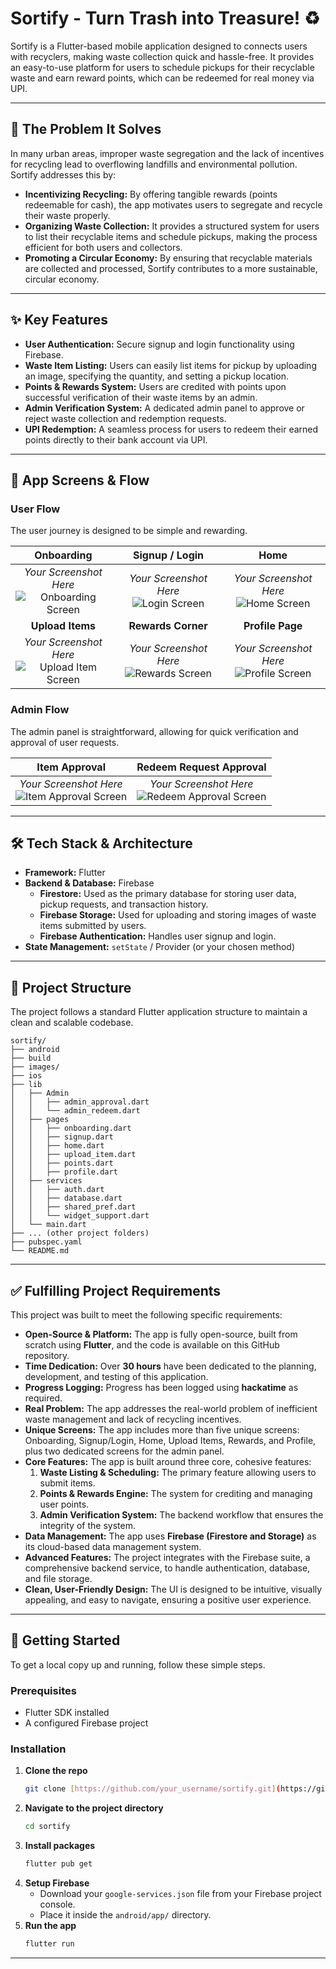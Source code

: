 # Sortify - Turn Trash into Treasure! ♻️

Sortify is a Flutter-based mobile application designed to connects users with recyclers, making waste collection quick and hassle-free. It provides an easy-to-use platform for users to schedule pickups for their recyclable waste and earn reward points, which can be redeemed for real money via UPI.

---

## 🎯 The Problem It Solves

In many urban areas, improper waste segregation and the lack of incentives for recycling lead to overflowing landfills and environmental pollution. Sortify addresses this by:
* **Incentivizing Recycling:** By offering tangible rewards (points redeemable for cash), the app motivates users to segregate and recycle their waste properly.
* **Organizing Waste Collection:** It provides a structured system for users to list their recyclable items and schedule pickups, making the process efficient for both users and collectors.
* **Promoting a Circular Economy:** By ensuring that recyclable materials are collected and processed, Sortify contributes to a more sustainable, circular economy.

---

## ✨ Key Features

* **User Authentication:** Secure signup and login functionality using Firebase.
* **Waste Item Listing:** Users can easily list items for pickup by uploading an image, specifying the quantity, and setting a pickup location.
* **Points & Rewards System:** Users are credited with points upon successful verification of their waste items by an admin.
* **Admin Verification System:** A dedicated admin panel to approve or reject waste collection and redemption requests.
* **UPI Redemption:** A seamless process for users to redeem their earned points directly to their bank account via UPI.

---

## 📱 App Screens & Flow

### User Flow

The user journey is designed to be simple and rewarding.

| Onboarding | Signup / Login | Home |
| :---: | :---: | :---: |
| *Your Screenshot Here*<br>![Onboarding Screen](https://via.placeholder.com/300x600.png?text=Onboarding+Screen) | *Your Screenshot Here*<br>![Login Screen](https://via.placeholder.com/300x600.png?text=Login+Screen) | *Your Screenshot Here*<br>![Home Screen](https://via.placeholder.com/300x600.png?text=Home+Screen) |
| **Upload Items** | **Rewards Corner** | **Profile Page** |
| *Your Screenshot Here*<br>![Upload Item Screen](https://via.placeholder.com/300x600.png?text=Upload+Item+Screen) | *Your Screenshot Here*<br>![Rewards Screen](https://via.placeholder.com/300x600.png?text=Rewards+Screen) | *Your Screenshot Here*<br>![Profile Screen](https://via.placeholder.com/300x600.png?text=Profile+Screen) |

### Admin Flow

The admin panel is straightforward, allowing for quick verification and approval of user requests.

| Item Approval | Redeem Request Approval |
| :---: | :---: |
| *Your Screenshot Here*<br>![Item Approval Screen](https://via.placeholder.com/300x600.png?text=Item+Approval+Screen) | *Your Screenshot Here*<br>![Redeem Approval Screen](https://via.placeholder.com/300x600.png?text=Redeem+Approval+Screen) |

---

## 🛠️ Tech Stack & Architecture

* **Framework:** Flutter
* **Backend & Database:** Firebase
    * **Firestore:** Used as the primary database for storing user data, pickup requests, and transaction history.
    * **Firebase Storage:** Used for uploading and storing images of waste items submitted by users.
    * **Firebase Authentication:** Handles user signup and login.
* **State Management:** `setState` / Provider (or your chosen method)

---

## 📂 Project Structure

The project follows a standard Flutter application structure to maintain a clean and scalable codebase.
```
sortify/
├── android
├── build
├── images/        
├── ios
├── lib
│   ├── Admin
│   │   ├── admin_approval.dart
│   │   └── admin_redeem.dart
│   ├── pages
│   │   ├── onboarding.dart
│   │   ├── signup.dart
│   │   ├── home.dart
│   │   ├── upload_item.dart
│   │   ├── points.dart
│   │   ├── profile.dart   
│   ├── services
│   │   ├── auth.dart
│   │   ├── database.dart
│   │   ├── shared_pref.dart
│   │   └── widget_support.dart
│   └── main.dart
├── ... (other project folders)
├── pubspec.yaml
└── README.md
```
---
## ✅ Fulfilling Project Requirements

This project was built to meet the following specific requirements:

* **Open-Source & Platform:** The app is fully open-source, built from scratch using **Flutter**, and the code is available on this GitHub repository.
* **Time Dedication:** Over **30 hours** have been dedicated to the planning, development, and testing of this application.
* **Progress Logging:** Progress has been logged using **hackatime** as required.
* **Real Problem:** The app addresses the real-world problem of inefficient waste management and lack of recycling incentives.
* **Unique Screens:** The app includes more than five unique screens: Onboarding, Signup/Login, Home, Upload Items, Rewards, and Profile, plus two dedicated screens for the admin panel.
* **Core Features:** The app is built around three core, cohesive features:
    1.  **Waste Listing & Scheduling:** The primary feature allowing users to submit items.
    2.  **Points & Rewards Engine:** The system for crediting and managing user points.
    3.  **Admin Verification System:** The backend workflow that ensures the integrity of the system.
* **Data Management:** The app uses **Firebase (Firestore and Storage)** as its cloud-based data management system.
* **Advanced Features:** The project integrates with the Firebase suite, a comprehensive backend service, to handle authentication, database, and file storage.
* **Clean, User-Friendly Design:** The UI is designed to be intuitive, visually appealing, and easy to navigate, ensuring a positive user experience.

---

## 🚀 Getting Started

To get a local copy up and running, follow these simple steps.

### Prerequisites

* Flutter SDK installed
* A configured Firebase project

### Installation

1.  **Clone the repo**
    ```sh
    git clone [https://github.com/your_username/sortify.git](https://github.com/your_username/sortify.git)
    ```
2.  **Navigate to the project directory**
    ```sh
    cd sortify
    ```
3.  **Install packages**
    ```sh
    flutter pub get
    ```
4.  **Setup Firebase**
    * Download your `google-services.json` file from your Firebase project console.
    * Place it inside the `android/app/` directory.
5.  **Run the app**
    ```sh
    flutter run
    ```

---
